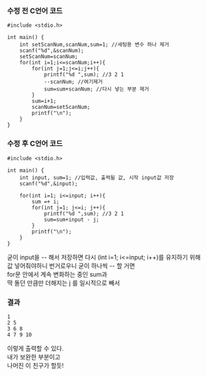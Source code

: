 ### 수정 전 C언어 코드 
```
#include <stdio.h>

int main() {
    int setScanNum,scanNum,sum=1; //세팅용 변수 하나 제거 
    scanf("%d",&scanNum);
    setScanNum=scanNum;
    for(int i=1;i<=scanNum;i++){
        for(int j=1;j<=i;j++){
            printf("%d ",sum); //3 2 1
            --scanNum; //여기제거 
            sum=sum+scanNum; //다시 넣는 부분 제거 
        }
        sum=i+1;
        scanNum=setScanNum;
        printf("\n");
    }
}
```
  
### 수정 후 C언어 코드 
```
#include <stdio.h>

int main() {
    int input, sum=1; //입력값, 출력될 값, 시작 input값 저장 
    scanf("%d",&input);  
    
    for(int i=1; i<=input; i++){ 
        sum =+ i; 
		for(int j=1; j<=i; j++){ 
            printf("%d ",sum); //3 2 1 
            sum=sum+input - j; 
        } 
        printf("\n");
    }
}
```

굳이 input을 -- 해서 저장하면 다시 (int i=1; i<=input; i++)를 유지하기 위해  
값 넣어줘야하니 번거로우니 굳이 하나씩 -- 할 거면  
for문 안에서 계속 변화하는 중인 sum과  
딱 돌던 만큼만 더해지는 j 를 일시적으로 빼서  
  
### 결과 
```
1 
2 5
3 6 8
4 7 9 10 
```

이렇게 출력할 수 있다.  
내가 보완한 부분이고  
나머진 이 친구가 할듯!  
  
